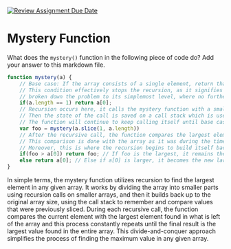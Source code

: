 [![Review Assignment Due Date](https://classroom.github.com/assets/deadline-readme-button-24ddc0f5d75046c5622901739e7c5dd533143b0c8e959d652212380cedb1ea36.svg)](https://classroom.github.com/a/GDPVb20V)
# Mystery Function

What does the `mystery()` function in the following piece of code do? Add your
answer to this markdown file.

```javascript
function mystery(a) {
    // Base case: If the array consists of a single element, return that element directly.
    // This condition effectively stops the recursion, as it signifies that the function has
    // broken down the problem to its simplemost level, where no further division is necessary.
    if(a.length == 1) return a[0];
    // Recursion occurs here, it calls the mystery function with a smaller version of the initial array achieved by the slice function which in this case removes the first element of the array.
    // Then the state of the call is saved on a call stack which is used later on.
    // The function will continue to keep calling itself until base case. During all of this, the call stack is constantly saving the current state of the function that is being worked with.
    var foo = mystery(a.slice(1, a.length))
    // After the recursive call, the function compares the largest element it found in the smaller array (foo) with the first element of the current part of the array (a[0])
    // This comparison is done with the array as it was during the time of the call which is saved thanks to the call stack.
    // Moreover, this is where the recursion begins to build itself back up, by returning the largest value found.
    if(foo > a[0]) return foo; // If foo is the largest, it remains the largest value.
    else return a[0]; // Else if a[0] is larger, it becomes the new largest value.
}
```
In simple terms, the mystery function utilizes recursion to find the largest element in any given array. It works by dividing the array into smaller parts using recursion calls on smaller arrays, and then it builds back up to the original array size, using the call stack to remember and compare values that were previously sliced. During each recursive call, the function compares the current element with the largest element found in what is left of the array and this process constantly repeats until the final result is the largest value found in the entire array. This divide-and-conquer approach simplifies the process of finding the maximum value in any given array.

